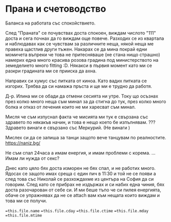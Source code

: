 # Прана и счетоводство
Баланса на работата със спокойствието.

След "Праната" се почувствах доста спокоен, виждам числото "111" доста и сега почнах да го виждам още повече. Разходих се из квартала и наблюдавах как се чувствам за различните неща, някой неща ме правеха щастлив други тъжен. Накарах се да мина покрай едни момичета въпреки че това не притесняваше (не стана нищо страшно) намерих една много красива розова градина под министерството на земеделието много fitting :D. Някакси в първия момент като ми се разкри градината ми се прииска да ахна.

Направих си хумус със питката от киноа. Като вадих питката се изгорих. Трябва да си намажа пръста и ще ми е трудно да работя. 

Д-р. Илина ми се обади да отмени сесията ни утре. Току що осъзнах през колко много неща съм минал за да стигна до тук, през колко много болка и отказ от лечения които не ми харесват съм минал.

Мисля че съм изпуснал факта че мисията ми тук е свързана със здравето по някакъв начин, и това е нещо което бе изпълнявам. ??? Здравето винаги е свързано със Меркурий. (Не винаги )

Мислех си да се запиша за танци защото вече танцувам по реалностите. https://naniz.bg/

Не съм спал 24часа а имам енергия, и имам проблеми с корема. ... Имам ли нужда от секс?


Днес като цяло  бях доста изморен не бях спал, и не работих много. Ядосах се защото имах среща с един пич в 11:30 и той не се появи а след това със Николай се разхождахме из центъра на София да си говорим. След като се прибрах не издържах и си набих една чиния, бях доста разочарован от себе си. И ми беше тъпо че си пилея енергията, обаче се упражнявах да не се attach вам към нещата които виждам и това ми се получи.

`=this.file.name` `=this.file.cday` `=this.file.ctime` `=this.file.mday` `=this.file.mtime`